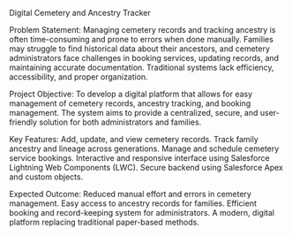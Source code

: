 Digital Cemetery and Ancestry Tracker

Problem Statement:
Managing cemetery records and tracking ancestry is often time-consuming and prone to errors when done manually. Families may struggle to find historical data about their ancestors, and cemetery administrators face challenges in booking services, updating records, and maintaining accurate documentation. Traditional systems lack efficiency, accessibility, and proper organization.

Project Objective:
To develop a digital platform that allows for easy management of cemetery records, ancestry tracking, and booking management. The system aims to provide a centralized, secure, and user-friendly solution for both administrators and families.

Key Features:
Add, update, and view cemetery records.
Track family ancestry and lineage across generations.
Manage and schedule cemetery service bookings.
Interactive and responsive interface using Salesforce Lightning Web Components (LWC).
Secure backend using Salesforce Apex and custom objects.

Expected Outcome:
Reduced manual effort and errors in cemetery management.
Easy access to ancestry records for families.
Efficient booking and record-keeping system for administrators.
A modern, digital platform replacing traditional paper-based methods.
